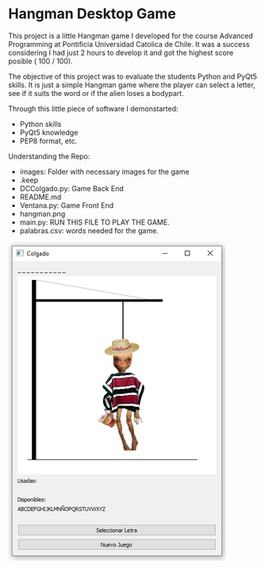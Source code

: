 # Hangman Desktop Game

This project is a little Hangman game I developed for the course Advanced Programming at Pontificia Universidad Catolica de Chile. It was a success considering I had just 2 hours to develop it and got the highest score posible ( 100 / 100).

The  objective of this project was to evaluate the students Python and PyQt5 skills. It is just a simple Hangman game where the player can select a letter, see if it suits the word or if the alien loses a bodypart.

Through this little piece of software I demonstarted:
- Python skills
- PyQt5 knowledge
- PEP8 format, etc.

Understanding the Repo:
- images: Folder with necessary images for the game
- .keep
- DCColgado.py: Game Back End
- README.md
- Ventana.py: Game Front End
- hangman.png
- main.py: RUN THIS FILE TO PLAY THE GAME.
- palabras.csv: words needed for the game.
	
![](https://github.com/vicentevegaulloa/Public-Projects/blob/master/Hangman/hangman.png)